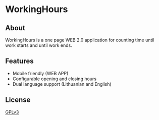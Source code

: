 WorkingHours
==

About
--

WorkingHours is a one page WEB 2.0 application for counting time until work starts and until work ends.

Features
--

  + Mobile friendly (WEB APP)
  + Configurable opening and closing hours
  + Dual language support (Lithuanian and English)

License
--
[GPLv3](http://www.gnu.org/licenses/gpl.html)